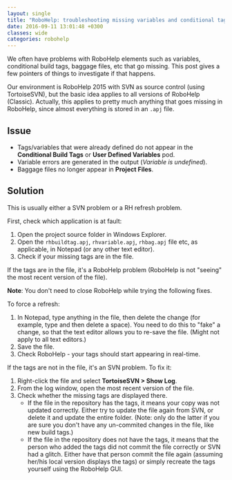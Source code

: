 ```yaml
---
layout: single
title: "RoboHelp: troubleshooting missing variables and conditional tags"
date: 2016-09-11 13:01:48 +0300
classes: wide
categories: robohelp
---
```

We often have problems with RoboHelp elements such as variables, conditional build tags, baggage files, etc that go missing. This post gives a few pointers of things to investigate if that happens.

Our environment is RoboHelp 2015 with SVN as source control (using TortoiseSVN), but the basic idea applies to all versions of RoboHelp (Classic). Actually, this applies to pretty much anything that goes missing in RoboHelp, since almost everything is stored in an `.apj` file.

## Issue
* Tags/variables that were already defined do not appear in the **Conditional Build Tags** or **User Defined Variables** pod.
* Variable errors are generated in the output (_Variable is undefined_).
* Baggage files no longer appear in **Project Files**.

## Solution
This is usually either a SVN problem or a RH refresh problem.

First, check which application is at fault:
1. Open the project source folder in Windows Explorer. 
2. Open the `rhbuildtag.apj`, `rhvariable.apj`, `rhbag.apj` file etc, as applicable, in  Notepad (or any other text editor). 
3. Check if your missing tags are in the file.

If the tags are in the file, it's a RoboHelp problem (RoboHelp is not "seeing" the most recent version of the file).

**Note**: You don't need to close RoboHelp while trying the following fixes.

To force a refresh:
1. In Notepad, type anything in the file, then delete the change (for example, type and then delete a space). You need to do this to "fake" a change, so that the text editor allows you to re-save the file. (Might not apply to all text editors.)
2. Save the file.
3. Check RoboHelp - your tags should start appearing in real-time.

If the tags are not in the file, it's an SVN problem. To fix it:

1. Right-click the file and select **TortoiseSVN &gt; Show Log**.
2. From the log window, open the most recent version of the file.
3. Check whether the missing tags are displayed there.
    * If the file in the repository has the tags, it means your copy was not updated correctly. Either try to update the file again from SVN, or delete it and update the entire folder. (Note: only do the latter if you are sure you don't have any un-commited changes in the file, like new build tags.)
  	* If the file in the repository does not have the tags, it means that the person who added the tags did not commit the file correctly or SVN had a glitch. Either have that person commit the file again (assuming her/his local version displays the tags) or simply recreate the tags yourself using the RoboHelp GUI.